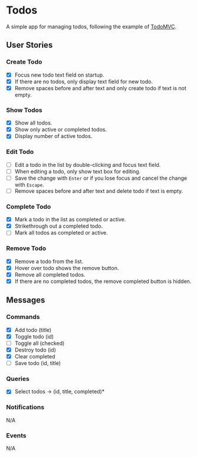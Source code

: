 # Todos

A simple app for managing todos, following the example
of [TodoMVC](https://todomvc.com).

## User Stories

### Create Todo

- [x] Focus new todo text field on startup.
- [x] If there are no todos, only display text field for new todo.
- [x] Remove spaces before and after text and only create todo if text is not
  empty.

### Show Todos

- [x] Show all todos.
- [x] Show only active or completed todos.
- [x] Display number of active todos.

### Edit Todo

- [ ] Edit a todo in the list by double-clicking and focus text field.
- [ ] When editing a todo, only show text box for editing.
- [ ] Save the change with `Enter` or if you lose focus and cancel the change
  with `Escape`.
- [ ] Remove spaces before and after text and delete todo if text is empty.

### Complete Todo

- [x] Mark a todo in the list as completed or active.
- [x] Strikethrough out a completed todo.
- [ ] Mark all todos as completed or active.

### Remove Todo

- [x] Remove a todo from the list.
- [x] Hover over todo shows the remove button.
- [x] Remove all completed todos.
- [x] If there are no completed todos, the remove completed button is hidden.

## Messages

### Commands

- [x] Add todo (title)
- [x] Toggle todo (id)
- [ ] Toggle all (checked)
- [x] Destroy todo (id)
- [x] Clear completed
- [ ] Save todo (id, title)

### Queries

- [x] Select todos -> (id, title, completed)\*

### Notifications

N/A

### Events

N/A
